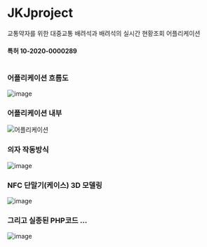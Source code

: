 # JKJproject
교통약자를 위한 대중교통 배려석과 배려석의 실시간 현황조회 어플리케이션
#### 특허 10-2020-0000289
#

### 어플리케이션 흐름도
![image](https://user-images.githubusercontent.com/82494506/139576410-b2535d6d-b4fb-4d18-9a19-570b38d2ef1e.png)

### 어플리케이션 내부
![어플리케이션](https://user-images.githubusercontent.com/82494506/139576372-00c06952-d4b2-45fe-9dd5-aa3d6ca119c0.png)

### 의자 작동방식
![image](https://user-images.githubusercontent.com/82494506/139576439-6c0a5edc-9bfd-4f4c-a0de-5e46b08551be.png)

### NFC 단말기(케이스) 3D 모델링
![image](https://user-images.githubusercontent.com/82494506/139576329-b0a0b62b-5286-4984-8cb6-fbc112c67389.png)


### 그리고 실종된 PHP코드 ...
![image](https://user-images.githubusercontent.com/82494506/139576490-3101bda1-1778-4a51-bb93-08e7d3c9ada0.png)

